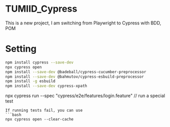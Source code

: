 # TUMIID_Cypress
This is a new project, I am switching from Playwright to Cypress with BDD, POM

# Setting
```bash
npm install cypress --save-dev
npx cypress open
npm install --save-dev @badeball/cypress-cucumber-preprocessor
npm install --save-dev @bahmutov/cypress-esbuild-preprocessor
npm install -g esbuild
npm install --save-dev cypress-xpath
```
npx cypress run --spec "cypress/e2e/features/login.feature" // run a special test
```
If running tests fail, you can use
```bash
npx cypress open --clear-cache
```
